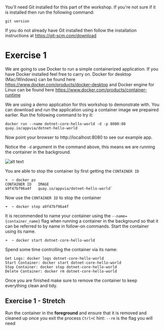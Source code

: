 You'll need Git installed for this part of the workshop. If you're not sure if it is installed then run the following command:

`git version`

If you do not already have Git installed then follow the installation instructions at https://git-scm.com/download

# Exercise 1

We are going to use Docker to run a simple containerized application. If you have Docker installed feel free to carry on. Docker for desktop (Mac/Windows) can be found here https://www.docker.com/products/docker-desktop and Docker engine for Linux can be found here https://www.docker.com/products/container-runtime

We are using a demo application for this workshop to demonstrate with. You can download and run the application using a container image we prepaired earlier. Run the following command to try it:

`docker run --name dotnet-core-hello-world -d -p 8080:80 quay.io/appvia/dotnet-hello-world`

Now point your browser to http://localhost:8080 to see our example app.

Notice the `-d` argument in the command above, this means we are running the container in the background. 

![alt text](https://codefresh.io/wp-content/uploads/2017/06/docker-run-fg-bg.png)

You are able to stop the container by first getting the `CONTAINER ID`

```
➜  ~ docker ps
CONTAINER ID   IMAGE                               
a9f47bf96a4f   quay.io/appvia/dotnet-hello-world`
```

Now use the `CONTAINER ID` to stop the container

```
➜  ~ docker stop a9f47bf96a4f
```

It is recommended to name your container using the `--name={container_name}` flag when running a container in the background so that it can be referred to by name in follow-on commands. Start the container using its name.

```
➜  ~ docker start dotnet-core-hello-world
```

Spend some time controlling the container via its name:

```
Get Logs: docker logs dotnet-core-hello-world
Start Container: docker start dotnet-core-hello-world
Stop Container: docker stop dotnet-core-hello-world
Delete Container: docker rm dotnet-core-hello-world
```

Once you are finished make sure to remove the container to keep everything clean and tidy.

## Exercise 1 - Stretch

Run the container in the **foreground** and ensure that it is removed and cleaned up once you exit the process `Ctrl+C` hint: `--rm` is the flag you will need